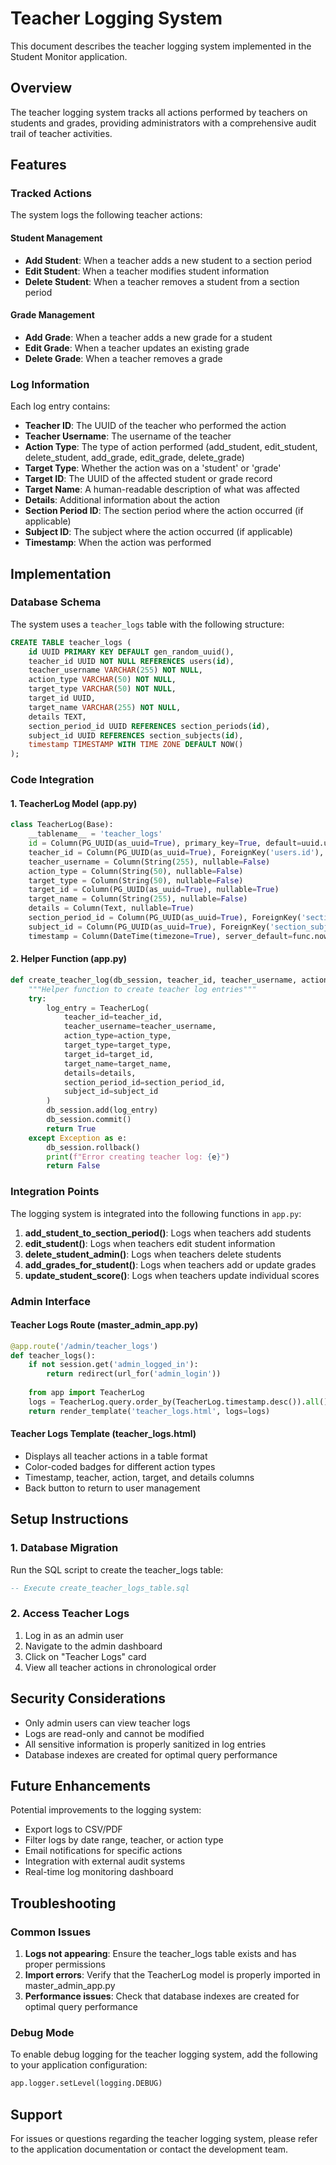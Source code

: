 # Teacher Logging System

This document describes the teacher logging system implemented in the Student Monitor application.

## Overview

The teacher logging system tracks all actions performed by teachers on students and grades, providing administrators with a comprehensive audit trail of teacher activities.

## Features

### Tracked Actions

The system logs the following teacher actions:

#### Student Management
- **Add Student**: When a teacher adds a new student to a section period
- **Edit Student**: When a teacher modifies student information
- **Delete Student**: When a teacher removes a student from a section period

#### Grade Management
- **Add Grade**: When a teacher adds a new grade for a student
- **Edit Grade**: When a teacher updates an existing grade
- **Delete Grade**: When a teacher removes a grade

### Log Information

Each log entry contains:
- **Teacher ID**: The UUID of the teacher who performed the action
- **Teacher Username**: The username of the teacher
- **Action Type**: The type of action performed (add_student, edit_student, delete_student, add_grade, edit_grade, delete_grade)
- **Target Type**: Whether the action was on a 'student' or 'grade'
- **Target ID**: The UUID of the affected student or grade record
- **Target Name**: A human-readable description of what was affected
- **Details**: Additional information about the action
- **Section Period ID**: The section period where the action occurred (if applicable)
- **Subject ID**: The subject where the action occurred (if applicable)
- **Timestamp**: When the action was performed

## Implementation

### Database Schema

The system uses a `teacher_logs` table with the following structure:

```sql
CREATE TABLE teacher_logs (
    id UUID PRIMARY KEY DEFAULT gen_random_uuid(),
    teacher_id UUID NOT NULL REFERENCES users(id),
    teacher_username VARCHAR(255) NOT NULL,
    action_type VARCHAR(50) NOT NULL,
    target_type VARCHAR(50) NOT NULL,
    target_id UUID,
    target_name VARCHAR(255) NOT NULL,
    details TEXT,
    section_period_id UUID REFERENCES section_periods(id),
    subject_id UUID REFERENCES section_subjects(id),
    timestamp TIMESTAMP WITH TIME ZONE DEFAULT NOW()
);
```

### Code Integration

#### 1. TeacherLog Model (app.py)
```python
class TeacherLog(Base):
    __tablename__ = 'teacher_logs'
    id = Column(PG_UUID(as_uuid=True), primary_key=True, default=uuid.uuid4)
    teacher_id = Column(PG_UUID(as_uuid=True), ForeignKey('users.id'), nullable=False)
    teacher_username = Column(String(255), nullable=False)
    action_type = Column(String(50), nullable=False)
    target_type = Column(String(50), nullable=False)
    target_id = Column(PG_UUID(as_uuid=True), nullable=True)
    target_name = Column(String(255), nullable=False)
    details = Column(Text, nullable=True)
    section_period_id = Column(PG_UUID(as_uuid=True), ForeignKey('section_periods.id'), nullable=True)
    subject_id = Column(PG_UUID(as_uuid=True), ForeignKey('section_subjects.id'), nullable=True)
    timestamp = Column(DateTime(timezone=True), server_default=func.now())
```

#### 2. Helper Function (app.py)
```python
def create_teacher_log(db_session, teacher_id, teacher_username, action_type, target_type, target_id, target_name, details=None, section_period_id=None, subject_id=None):
    """Helper function to create teacher log entries"""
    try:
        log_entry = TeacherLog(
            teacher_id=teacher_id,
            teacher_username=teacher_username,
            action_type=action_type,
            target_type=target_type,
            target_id=target_id,
            target_name=target_name,
            details=details,
            section_period_id=section_period_id,
            subject_id=subject_id
        )
        db_session.add(log_entry)
        db_session.commit()
        return True
    except Exception as e:
        db_session.rollback()
        print(f"Error creating teacher log: {e}")
        return False
```

### Integration Points

The logging system is integrated into the following functions in `app.py`:

1. **add_student_to_section_period()**: Logs when teachers add students
2. **edit_student()**: Logs when teachers edit student information
3. **delete_student_admin()**: Logs when teachers delete students
4. **add_grades_for_student()**: Logs when teachers add or update grades
5. **update_student_score()**: Logs when teachers update individual scores

### Admin Interface

#### Teacher Logs Route (master_admin_app.py)
```python
@app.route('/admin/teacher_logs')
def teacher_logs():
    if not session.get('admin_logged_in'):
        return redirect(url_for('admin_login'))
    
    from app import TeacherLog
    logs = TeacherLog.query.order_by(TeacherLog.timestamp.desc()).all()
    return render_template('teacher_logs.html', logs=logs)
```

#### Teacher Logs Template (teacher_logs.html)
- Displays all teacher actions in a table format
- Color-coded badges for different action types
- Timestamp, teacher, action, target, and details columns
- Back button to return to user management

## Setup Instructions

### 1. Database Migration
Run the SQL script to create the teacher_logs table:
```sql
-- Execute create_teacher_logs_table.sql
```

### 2. Access Teacher Logs
1. Log in as an admin user
2. Navigate to the admin dashboard
3. Click on "Teacher Logs" card
4. View all teacher actions in chronological order

## Security Considerations

- Only admin users can view teacher logs
- Logs are read-only and cannot be modified
- All sensitive information is properly sanitized in log entries
- Database indexes are created for optimal query performance

## Future Enhancements

Potential improvements to the logging system:
- Export logs to CSV/PDF
- Filter logs by date range, teacher, or action type
- Email notifications for specific actions
- Integration with external audit systems
- Real-time log monitoring dashboard

## Troubleshooting

### Common Issues

1. **Logs not appearing**: Ensure the teacher_logs table exists and has proper permissions
2. **Import errors**: Verify that the TeacherLog model is properly imported in master_admin_app.py
3. **Performance issues**: Check that database indexes are created for optimal query performance

### Debug Mode

To enable debug logging for the teacher logging system, add the following to your application configuration:
```python
app.logger.setLevel(logging.DEBUG)
```

## Support

For issues or questions regarding the teacher logging system, please refer to the application documentation or contact the development team. 